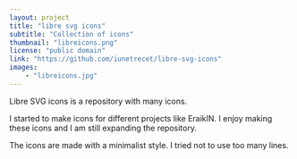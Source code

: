 ```yaml
---
layout: project
title: "libre svg icons"
subtitle: "Collection of icons"
thumbnail: "libreicons.png"
license: "public domain"
link: "https://github.com/iunetrecet/libre-svg-icons"
images:
    - "libreicons.jpg"
---
```


Libre SVG icons is a repository with many icons.

I started to make icons for different projects like EraikIN. I enjoy making these icons and I am still expanding the repository.

The icons are made with a minimalist style. I tried not to use too many lines.
